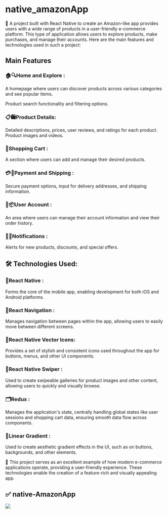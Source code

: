 # native_amazonApp


📱 A project built with React Native to create an Amazon-like app provides users with a wide range of products in a user-friendly e-commerce platform. This type of application allows users to explore products, make purchases, and manage their accounts. Here are the main features and technologies used in such a project:

## Main Features
### 🏠🔍Home and Explore :
A homepage where users can discover products across various categories and see popular items.

Product search functionality and filtering options.

### 📋🛍️Product Details:
Detailed descriptions, prices, user reviews, and ratings for each product.
Product images and videos.

### 🛒Shopping Cart :
A section where users can add and manage their desired products.

### 💳🚚Payment and Shipping :
Secure payment options, input for delivery addresses, and shipping information.

### 👤📦User Account :
An area where users can manage their account information and view their order history.

### 🔔📢Notifications :
Alerts for new products, discounts, and special offers.

## 🛠 Technologies Used:

### 📱React Native :
Forms the core of the mobile app, enabling development for both iOS and Android platforms.

### 🧭React Navigation :
Manages navigation between pages within the app, allowing users to easily move between different screens.

### 🎨React Native Vector Icons:
Provides a set of stylish and consistent icons used throughout the app for buttons, menus, and other UI components.

### 📜React Native Swiper :
Used to create swipeable galleries for product images and other content, allowing users to quickly and visually browse.

### 🗂️Redux :
Manages the application's state, centrally handling global states like user sessions and shopping cart data, ensuring smooth data flow across components.

### 🌈Linear Gradient :
Used to create aesthetic gradient effects in the UI, such as on buttons, backgrounds, and other elements.

📲 This project serves as an excellent example of how modern e-commerce applications operate, providing a user-friendly experience. These technologies enable the creation of a feature-rich and visually appealing app.

## ✅ native-AmazonApp
![](./src/assets/amazonApp.gif)
